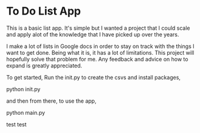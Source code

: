 # To Do List App
This is a basic list app. It's simple but I wanted a project that I could scale and apply alot of the knowledge that I have picked up over the years.

I make a lot of lists in Google docs in order to stay on track with the things I want to get done. Being what it is, it has a lot of limitations.
This project will hopefully solve that problem for me. Any feedback and advice on how to expand is greatly appreciated.

To get started, Run the init.py to create the csvs and install packages,

python init.py

and then from there, to use the app,

python main.py

test test